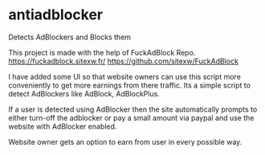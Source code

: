 # antiadblocker
Detects AdBlockers and Blocks them

This project is made with the help of FuckAdBlock Repo. 
https://fuckadblock.sitexw.fr/
https://github.com/sitexw/FuckAdBlock

I have added some UI so that website owners can use this script more conveniently to get more earnings from there traffic. Its a simple script to detect AdBlockers like AdBlock, AdBlockPlus. 

If a user is detected using AdBlocker then the site automatically prompts to either turn-off the adblocker or pay a small amount via paypal and use the website with AdBlocker enabled.

Website owner gets an option to earn from user in every possible way.

